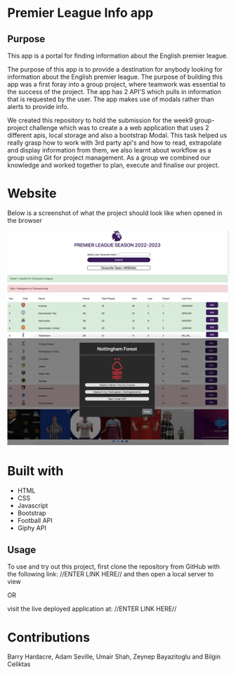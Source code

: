 # Premier League Info app

## Purpose
This app is a portal for finding information about the English premier league.

The purpose of this app is to provide a destination for anybody looking for information about the English premier league.
The purpose of building this app was a first foray into a group project, where teamwork was essential to the success of the project. The app has 2 API'S which pulls in information that is requested by the user. The app makes use of modals rather than alerts to provide info. 


We created this repository to hold the submission for the week9 group-project challenge which was to create a a web application that uses 2 different apis, local storage and also a bootstrap Modal. This task helped us really grasp how to work with 3rd party api's and how to read, extrapolate and display information from them, we also learnt about workflow as a group using Git for project management. As a group we combined our knowledge and worked together to plan, execute and finalise our project. 


# Website
Below is a screenshot of what the project should look like when opened in the browser 

![screenshot of the project](./assets/images/Screenshot%202023-02-04%20at%2003.23.25.png)
![screenshot of the project](./assets/images/Screenshot%202023-02-04%20at%2003.24.10.png)

# Built with
 * HTML
 * CSS
 * Javascript
 * Bootstrap
 * Football API
 * Giphy API


## Usage

To use and try out this project, first clone the repository from GitHub with the following link: //ENTER LINK HERE// and then open a local server to view

OR

visit the live deployed application at: //ENTER LINK HERE//

# Contributions
Barry Hardacre, Adam Seville, Umair Shah, Zeynep Bayazitoglu and Bilgin Celiktas